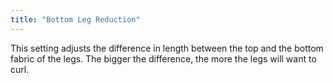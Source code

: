 ```yaml
---
title: "Bottom Leg Reduction"
---
```


This setting adjusts the difference in length between the top and the bottom fabric of the legs. 
The bigger the difference, the more the legs will want to curl.

